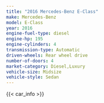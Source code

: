 ```yaml
---
title: "2016 Mercedes-Benz E-Class"
make: Mercedes-Benz
model: E-Class
year: 2016
engine-fuel-type: diesel
engine-hp: 195
engine-cylinders: 4
transmission-type: Automatic
driven-wheels: Rear wheel drive
number-of-doors: 4
market-category: Diesel,Luxury
vehicle-size: Midsize
vehicle-style: Sedan
---
```


{{< car_info >}}
